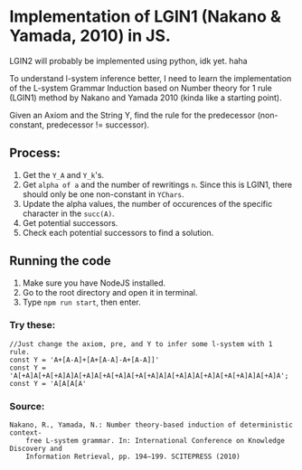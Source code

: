 # Implementation of LGIN1 (Nakano & Yamada, 2010) in JS.

LGIN2 will probably be implemented using python, idk yet. haha

To understand l-system inference better, I need to learn the implementation of the L-system Grammar Induction based on Number theory for 1 rule (LGIN1) method by Nakano and Yamada 2010 (kinda like a starting point).

Given an Axiom and the String Y, find the rule for the predecessor (non-constant, predecessor != successor).

## Process:

1. Get the `Y_A` and `Y_k`'s.
2. Get `alpha of a` and the number of rewritings `n`. Since this is LGIN1, there should only be one non-constant in `YChars`.
3. Update the alpha values, the number of occurences of the specific character in the `succ(A)`.
4. Get potential successors.
5. Check each potential successors to find a solution.

## Running the code

1. Make sure you have NodeJS installed.
2. Go to the root directory and open it in terminal.
3. Type `npm run start`, then enter.

### Try these:

    //Just change the axiom, pre, and Y to infer some l-system with 1 rule.
    const Y = 'A+[A-A]+[A+[A-A]-A+[A-A]]'
    const Y = 'A[+A]A[+A[+A]A]A[+A]A[+A[+A]A[+A[+A]A]A[+A]A]A[+A]A[+A[+A]A]A[+A]A';
    const Y = 'A[A[A[A'

### Source:

    Nakano, R., Yamada, N.: Number theory-based induction of deterministic context-
        free L-system grammar. In: International Conference on Knowledge Discovery and
        Information Retrieval, pp. 194–199. SCITEPRESS (2010)
